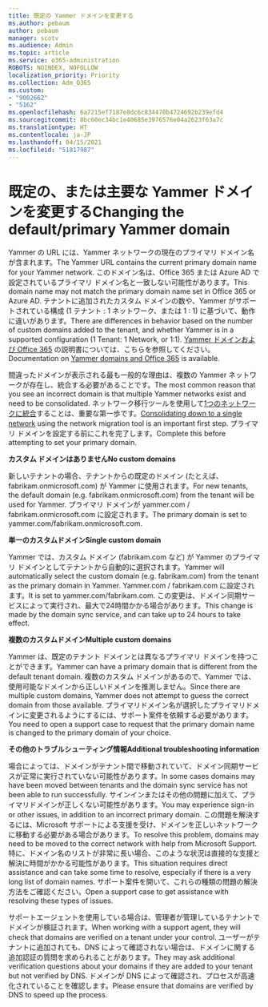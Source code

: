 ```yaml
---
title: 既定の Yammer ドメインを変更する
ms.author: pebaum
author: pebaum
manager: scotv
ms.audience: Admin
ms.topic: article
ms.service: o365-administration
ROBOTS: NOINDEX, NOFOLLOW
localization_priority: Priority
ms.collection: Adm_O365
ms.custom:
- "9002662"
- "5162"
ms.openlocfilehash: 6a7215ef7187e8dc6c834470b4724692b239efd4
ms.sourcegitcommit: 8bc60ec34bc1e40685e3976576e04a2623f63a7c
ms.translationtype: HT
ms.contentlocale: ja-JP
ms.lasthandoff: 04/15/2021
ms.locfileid: "51817987"
---
```

# <a name="changing-the-defaultprimary-yammer-domain"></a><span data-ttu-id="46ed7-102">既定の、または主要な Yammer ドメインを変更する</span><span class="sxs-lookup"><span data-stu-id="46ed7-102">Changing the default/primary Yammer domain</span></span>

<span data-ttu-id="46ed7-103">Yammer の URL には、Yammer ネットワークの現在のプライマリ ドメイン名が含まれます。</span><span class="sxs-lookup"><span data-stu-id="46ed7-103">The Yammer URL contains the current primary domain name for your Yammer network.</span></span> <span data-ttu-id="46ed7-104">このドメイン名は、Office 365 または Azure AD で設定されているプライマリ ドメイン名と一致しない可能性があります。</span><span class="sxs-lookup"><span data-stu-id="46ed7-104">This domain name may not match the primary domain name set in Office 365 or Azure AD.</span></span> <span data-ttu-id="46ed7-105">テナントに追加されたカスタム ドメインの数や、Yammer がサポートされている構成 (1 テナント : 1 ネットワーク、または 1 : 1) に基づいて、動作に違いがあります。</span><span class="sxs-lookup"><span data-stu-id="46ed7-105">There are differences in behavior based on the number of custom domains added to the tenant, and whether Yammer is in a supported configuration (1 Tenant: 1 Network, or 1:1).</span></span> <span data-ttu-id="46ed7-106">[Yammer ドメインおよび Office 365](https://docs.microsoft.com/yammer/configure-your-yammer-network/manage-yammer-domains) の説明書については、こちらを参照してください。</span><span class="sxs-lookup"><span data-stu-id="46ed7-106">Documentation on [Yammer domains and Office 365](https://docs.microsoft.com/yammer/configure-your-yammer-network/manage-yammer-domains) is available.</span></span>

<span data-ttu-id="46ed7-107">間違ったドメインが表示される最も一般的な理由は、複数の Yammer ネットワークが存在し、統合する必要があることです。</span><span class="sxs-lookup"><span data-stu-id="46ed7-107">The most common reason that you see an incorrect domain is that multiple Yammer networks exist and need to be consolidated.</span></span> <span data-ttu-id="46ed7-108">ネットワーク移行ツールを使用して[1つのネットワークに統合](https://docs.microsoft.com/yammer/configure-your-yammer-network/consolidate-multiple-yammer-networks)することは、重要な第一歩です。</span><span class="sxs-lookup"><span data-stu-id="46ed7-108">[Consolidating down to a single network](https://docs.microsoft.com/yammer/configure-your-yammer-network/consolidate-multiple-yammer-networks) using the network migration tool is an important first step.</span></span> <span data-ttu-id="46ed7-109">プライマリ ドメインを設定する前にこれを完了します。</span><span class="sxs-lookup"><span data-stu-id="46ed7-109">Complete this before attempting to set your primary domain.</span></span>

<span data-ttu-id="46ed7-110">**カスタム ドメインはありません**</span><span class="sxs-lookup"><span data-stu-id="46ed7-110">**No custom domains**</span></span>

<span data-ttu-id="46ed7-111">新しいテナントの場合、テナントからの既定のドメイン (たとえば、fabrikam.onmicrosoft.com) が Yammer に使用されます。</span><span class="sxs-lookup"><span data-stu-id="46ed7-111">For new tenants, the default domain (e.g. fabrikam.onmicrosoft.com) from the tenant will be used for Yammer.</span></span> <span data-ttu-id="46ed7-112">プライマリ ドメインが yammer.com / fabrikam.onmicrosoft.com に設定されます。</span><span class="sxs-lookup"><span data-stu-id="46ed7-112">The primary domain is set to yammer.com/fabrikam.onmicrosoft.com.</span></span>

<span data-ttu-id="46ed7-113">**単一のカスタムドメイン**</span><span class="sxs-lookup"><span data-stu-id="46ed7-113">**Single custom domain**</span></span>

<span data-ttu-id="46ed7-114">Yammer では、カスタム ドメイン (fabrikam.com など) が Yammer のプライマリ ドメインとしてテナントから自動的に選択されます。</span><span class="sxs-lookup"><span data-stu-id="46ed7-114">Yammer will automatically select the custom domain (e.g. fabrikam.com) from the tenant as the primary domain in Yammer.</span></span> <span data-ttu-id="46ed7-115">Yammer.com / fabrikam.com に設定されます。</span><span class="sxs-lookup"><span data-stu-id="46ed7-115">It is set to yammer.com/fabrikam.com.</span></span> <span data-ttu-id="46ed7-116">この変更は、ドメイン同期サービスによって実行され、最大で24時間かかる場合があります。</span><span class="sxs-lookup"><span data-stu-id="46ed7-116">This change is made by the domain sync service, and can take up to 24 hours to take effect.</span></span>

<span data-ttu-id="46ed7-117">**複数のカスタムドメイン**</span><span class="sxs-lookup"><span data-stu-id="46ed7-117">**Multiple custom domains**</span></span>

<span data-ttu-id="46ed7-118">Yammer は、既定のテナント ドメインとは異なるプライマリ ドメインを持つことができます。</span><span class="sxs-lookup"><span data-stu-id="46ed7-118">Yammer can have a primary domain that is different from the default tenant domain.</span></span> <span data-ttu-id="46ed7-119">複数のカスタム ドメインがあるので、Yammer では、使用可能なドメインから正しいドメインを推測しません。</span><span class="sxs-lookup"><span data-stu-id="46ed7-119">Since there are multiple custom domains, Yammer does not attempt to guess the correct domain from those available.</span></span> <span data-ttu-id="46ed7-120">プライマリドメイン名が選択したプライマリドメインに変更されるようにするには、サポート案件を依頼する必要があります。</span><span class="sxs-lookup"><span data-stu-id="46ed7-120">You need to open a support case to request that the primary domain name is changed to the primary domain of your choice.</span></span>

<span data-ttu-id="46ed7-121">**その他のトラブルシューティング情報**</span><span class="sxs-lookup"><span data-stu-id="46ed7-121">**Additional troubleshooting information**</span></span>

<span data-ttu-id="46ed7-122">場合によっては、ドメインがテナント間で移動されていて、ドメイン同期サービスが正常に実行されていない可能性があります。</span><span class="sxs-lookup"><span data-stu-id="46ed7-122">In some cases domains may have been moved between tenants and the domain sync service has not been able to run successfully.</span></span> <span data-ttu-id="46ed7-123">サインインまたはその他の問題に加えて、プライマリドメインが正しくない可能性があります。</span><span class="sxs-lookup"><span data-stu-id="46ed7-123">You may experience sign-in or other issues, in addition to an incorrect primary domain.</span></span> <span data-ttu-id="46ed7-124">この問題を解決するには、Microsoft サポートによる支援を受け、ドメインを正しいネットワークに移動する必要がある場合があります。</span><span class="sxs-lookup"><span data-stu-id="46ed7-124">To resolve this problem, domains may need to be moved to the correct network with help from Microsoft Support.</span></span> <span data-ttu-id="46ed7-125">特に、ドメイン名のリストが非常に長い場合、このような状況は直接的な支援と解決に時間がかかる可能性があります。</span><span class="sxs-lookup"><span data-stu-id="46ed7-125">This situation requires direct assistance and can take some time to resolve, especially if there is a very long list of domain names.</span></span> <span data-ttu-id="46ed7-126">サポート案件を開いて、これらの種類の問題の解決方法をご確認ください。</span><span class="sxs-lookup"><span data-stu-id="46ed7-126">Open a support case to get assistance with resolving these types of issues.</span></span>

<span data-ttu-id="46ed7-127">サポートエージェントを使用している場合は、管理者が管理しているテナントでドメインが検証されます。</span><span class="sxs-lookup"><span data-stu-id="46ed7-127">When working with a support agent, they will check that domains are verified on a tenant under your control.</span></span> <span data-ttu-id="46ed7-128">ユーザーがテナントに追加されても、DNS によって確認されない場合は、ドメインに関する追加認証の質問を求められることがあります。</span><span class="sxs-lookup"><span data-stu-id="46ed7-128">They may ask additional verification questions about your domains if they are added to your tenant but not verified by DNS.</span></span> <span data-ttu-id="46ed7-129">ドメインが DNS によって確認され、プロセスが高速化されていることを確認します。</span><span class="sxs-lookup"><span data-stu-id="46ed7-129">Please ensure that domains are verified by DNS to speed up the process.</span></span>
